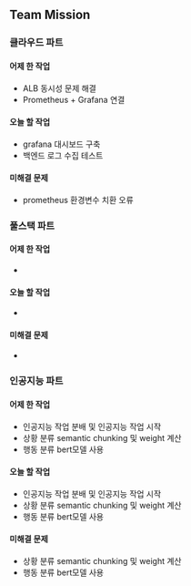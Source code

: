 ## Team Mission

### 클라우드 파트
#### 어제 한 작업
- ALB 동시성 문제 해결
- Prometheus + Grafana 연결

#### 오늘 할 작업
- grafana 대시보드 구축
- 백엔드 로그 수집 테스트

#### 미해결 문제
- prometheus 환경변수 치환 오류

### 풀스택 파트
#### 어제 한 작업
-

#### 오늘 할 작업
-

#### 미해결 문제
-

### 인공지능 파트
#### 어제 한 작업
- 인공지능 작업 분배 및 인공지능 작업 시작
- 상황 분류 semantic chunking 및 weight 계산
- 행동 분류 bert모델 사용

#### 오늘 할 작업
- 인공지능 작업 분배 및 인공지능 작업 시작
- 상황 분류 semantic chunking 및 weight 계산
- 행동 분류 bert모델 사용
  
#### 미해결 문제
- 상황 분류 semantic chunking 및 weight 계산
- 행동 분류 bert모델 사용
  

